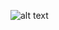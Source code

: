 ![alt text](https://i.picsum.photos/id/659/200/300.jpg?hmac=cmMJe403Rt0WMoriAFlgDaHI4FkwevCOXFyhnelzolY "Canva design name")